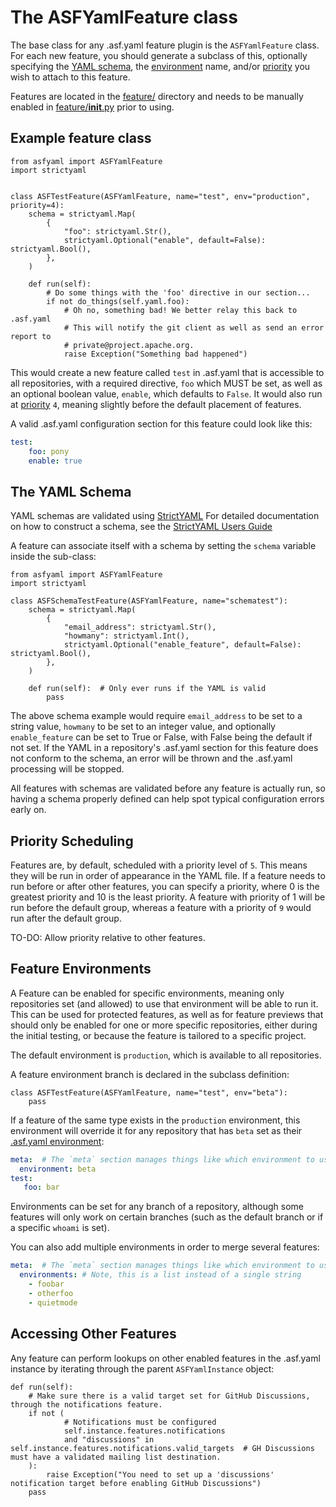 # The ASFYamlFeature class

The base class for any .asf.yaml feature plugin is the `ASFYamlFeature` class.
For each new feature, you should generate a subclass of this, optionally specifying 
the [YAML schema](#the-yaml-schema), the [environment](#feature-environments) name, 
and/or [priority](#priority-scheduling) you wish to attach to this feature.

Features are located in the [feature/](../feature/) directory and needs to be manually 
enabled in [feature/__init__.py](../feature/__init__.py) prior to using.

## Example feature class
~~~python3
from asfyaml import ASFYamlFeature
import strictyaml


class ASFTestFeature(ASFYamlFeature, name="test", env="production", priority=4):
    schema = strictyaml.Map(
        {
            "foo": strictyaml.Str(),
            strictyaml.Optional("enable", default=False): strictyaml.Bool(),
        },
    )

    def run(self):
        # Do some things with the 'foo' directive in our section...
        if not do_things(self.yaml.foo):
            # Oh no, something bad! We better relay this back to .asf.yaml
            # This will notify the git client as well as send an error report to 
            # private@project.apache.org.
            raise Exception("Something bad happened")
~~~

This would create a new feature called `test` in .asf.yaml that is accessible to all repositories, 
with a required directive, `foo` which MUST be set, as well as an optional boolean value, `enable`, 
which defaults to `False`. It would also run at [priority](#priority-scheduling) `4`, meaning 
slightly before the default placement of features.

A valid .asf.yaml configuration section for this feature could look like this:

~~~yaml
test:
    foo: pony
    enable: true
~~~

## The YAML Schema

YAML schemas are validated using [StrictYAML](https://hitchdev.com/strictyaml/)
For detailed documentation on how to construct a schema, see the 
[StrictYAML Users Guide](https://hitchdev.com/strictyaml/using/)

A feature can associate itself with a schema by setting the `schema` variable inside the 
sub-class:

~~~python3
from asfyaml import ASFYamlFeature
import strictyaml

class ASFSchemaTestFeature(ASFYamlFeature, name="schematest"):
    schema = strictyaml.Map(
        {
            "email_address": strictyaml.Str(),
            "howmany": strictyaml.Int(),
            strictyaml.Optional("enable_feature", default=False): strictyaml.Bool(),
        },
    )

    def run(self):  # Only ever runs if the YAML is valid
        pass
~~~

The above schema example would require `email_address` to be set to a string value, 
`howmany` to be set to an integer value, and optionally `enable_feature` can be set 
to True or False, with False being the default if not set. If the YAML in a 
repository's .asf.yaml section for this feature does not conform to the schema, an 
error will be thrown and the .asf.yaml processing will be stopped.

All features with schemas are validated before any feature is actually run, so having a 
schema properly defined can help spot typical configuration errors early on.


## Priority Scheduling

Features are, by default, scheduled with a priority level of `5`. This means they will be run in 
order of appearance in the YAML file. If a feature needs to run before or after other features, 
you can specify a priority, where 0 is the greatest priority and 10 is the least priority.
A feature with priority of 1 will be run before the default group, whereas a feature with a 
priority of `9` would run after the default group.

TO-DO: Allow priority relative to other features.

## Feature Environments

A Feature can be enabled for specific environments, meaning only repositories set (and allowed) 
to use that environment will be able to run it. This can be used for protected features, as 
well as for feature previews that should only be enabled for one or more specific repositories, 
either during the initial testing, or because the feature is tailored to a specific project.

The default environment is `production`, which is available to all repositories.

A feature environment branch is declared in the subclass definition:
~~~python3
class ASFTestFeature(ASFYamlFeature, name="test", env="beta"):
    pass
~~~

If a feature of the same type exists in the `production` environment, this environment will 
override it for any repository that has `beta` set as their [.asf.yaml environment](testing.md):

~~~yaml
meta:  # The `meta` section manages things like which environment to use for .asf.yaml
  environment: beta
test:
   foo: bar
~~~

Environments can be set for any branch of a repository, although some features will only work on 
certain branches (such as the default branch or if a specific `whoami` is set).

You can also add multiple environments in order to merge several features:
~~~yaml
meta:  # The `meta` section manages things like which environment to use for .asf.yaml
  environments: # Note, this is a list instead of a single string
    - foobar
    - otherfoo
    - quietmode
~~~

## Accessing Other Features
Any feature can perform lookups on other enabled features in the .asf.yaml instance by 
iterating through the parent `ASFYamlInstance` object:

~~~python3
def run(self):
    # Make sure there is a valid target set for GitHub Discussions, through the notifications feature.
    if not (
            # Notifications must be configured
            self.instance.features.notifications
            and "discussions" in self.instance.features.notifications.valid_targets  # GH Discussions must have a validated mailing list destination.
    ):
        raise Exception("You need to set up a 'discussions' notification target before enabling GitHub Discussions")
    pass
~~~

